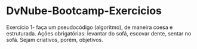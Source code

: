 # DvNube-Bootcamp-Exercicios
Exercício 1- faça um pseudocódigo (algoritmo), de maneira coesa e estruturada.
Ações obrigatórias: levantar do sofá, escovar dente, sentar no sofá.
Sejam criativos, porém, objetivos.
